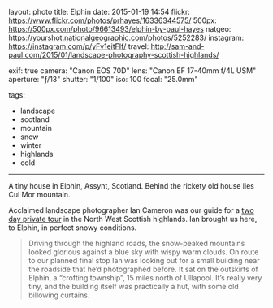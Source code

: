 layout: photo
title: Elphin
date: 2015-01-19 14:54
flickr: https://www.flickr.com/photos/prhayes/16336344575/
500px: https://500px.com/photo/96613493/elphin-by-paul-hayes
natgeo: https://yourshot.nationalgeographic.com/photos/5252283/
instagram: https://instagram.com/p/yFv1eitFIf/
travel: http://sam-and-paul.com/2015/01/landscape-photography-scottish-highlands/

exif: true
camera: "Canon EOS 70D"
lens: "Canon EF 17-40mm f/4L USM"
aperture: "ƒ/13"
shutter: "1/100"
iso: 100
focal: "25.0mm"

tags:
  - landscape
  - scotland
  - mountain
  - snow
  - winter
  - highlands
  - cold
---

A tiny house in Elphin, Assynt, Scotland. Behind the rickety old house lies Cul Mor mountain.

Acclaimed landscape photographer Ian Cameron was our guide for a [two day private tour](http://sam-and-paul.com/2015/01/landscape-photography-scottish-highlands/3/) in the North West Scottish highlands. Ian brought us here, to Elphin, in perfect snowy conditions.

> Driving through the highland roads, the snow-peaked mountains looked glorious against a blue sky with wispy warm clouds. On route to our planned final stop Ian was looking out for a small building near the roadside that he’d photographed before. It sat on the outskirts of Elphin, a “crofting township”, 15 miles north of Ullapool. It’s really very tiny, and the building itself was practically a hut, with some old billowing curtains.
